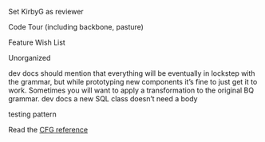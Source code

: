 Set KirbyG as reviewer

Code Tour (including backbone, pasture)

Feature Wish List

Unorganized

dev docs should mention that everything will be eventually in lockstep with the grammar, but while prototyping new components it’s fine to just get it to work. Sometimes you will want to apply a transformation to the original BQ grammar.
dev docs
	a new SQL class doesn’t need a body
  
  testing pattern
  
Read the [CFG reference](./CFG.md)

